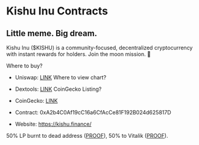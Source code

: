 # Kishu Inu Contracts

## Little meme. Big dream.

Kishu Inu ($KISHU) is a community-focused, decentralized cryptocurrency with instant rewards for holders. Join the moon mission. 🐶

Where to buy? 
- Uniswap: [LINK](https://app.uniswap.org/#/swap?inputCurrency=0xa2b4c0af19cc16a6cfacce81f192b024d625817d)
Where to view chart?
- Dextools: [LINK](https://www.dextools.io/app/uniswap/pair-explorer/0xf82d8ec196fb0d56c6b82a8b1870f09502a49f88)
CoinGecko Listing?
- CoinGecko: [LINK](https://www.coingecko.com/en/coins/kishu-inu)

- Contract:
0xA2b4C0Af19cC16a6CfAcCe81F192B024d625817D

- Website: https://kishu.finance/

50% LP burnt to dead address ([PROOF](https://etherscan.io/tx/0xab041a6b3bfe65b07e016339d91f712c5b0e8fc60ec64b921fb4b18959fc5427)), 50% to Vitalik ([PROOF](https://etherscan.io/tx/0x603302e5cae6ec763eb66923d7020454e3901e103e341c4bf3b0b3ef1c372b73)).
